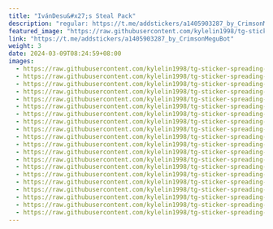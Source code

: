 ```yaml
---
title: "IvánDesu&#x27;s Steal Pack"
description: "regular: https://t.me/addstickers/a1405903287_by_CrimsonMeguBot"
featured_image: "https://raw.githubusercontent.com/kylelin1998/tg-sticker-spreading-worldwide-images/main/img/9aab149c-5276-477f-b30a-ad911fb2d1d5.jpg"
link: "https://t.me/addstickers/a1405903287_by_CrimsonMeguBot"
weight: 3
date: 2024-03-09T08:24:59+08:00
images:
  - https://raw.githubusercontent.com/kylelin1998/tg-sticker-spreading-worldwide-images/main/img/9aab149c-5276-477f-b30a-ad911fb2d1d5.jpg
  - https://raw.githubusercontent.com/kylelin1998/tg-sticker-spreading-worldwide-images/main/img/18e199dc-8791-45f4-a371-25d3e608fa6f.jpg
  - https://raw.githubusercontent.com/kylelin1998/tg-sticker-spreading-worldwide-images/main/img/796273fc-12ae-467b-aa7e-b9eec5a76c58.jpg
  - https://raw.githubusercontent.com/kylelin1998/tg-sticker-spreading-worldwide-images/main/img/6a91a76f-3362-4c9b-b712-080be8429800.jpg
  - https://raw.githubusercontent.com/kylelin1998/tg-sticker-spreading-worldwide-images/main/img/d4586a56-655c-4c09-a615-ed4b002e6c3a.jpg
  - https://raw.githubusercontent.com/kylelin1998/tg-sticker-spreading-worldwide-images/main/img/4d3237df-e6ef-4583-9328-619e9004725d.jpg
  - https://raw.githubusercontent.com/kylelin1998/tg-sticker-spreading-worldwide-images/main/img/feddb7cc-a35d-4474-a104-7a77f07fe701.jpg
  - https://raw.githubusercontent.com/kylelin1998/tg-sticker-spreading-worldwide-images/main/img/feafa509-9309-4c0a-b474-175bf9ffccec.jpg
  - https://raw.githubusercontent.com/kylelin1998/tg-sticker-spreading-worldwide-images/main/img/33071eb8-ea02-4a1b-91c5-2c70aea4ef9e.jpg
  - https://raw.githubusercontent.com/kylelin1998/tg-sticker-spreading-worldwide-images/main/img/3f1487f8-eaaf-409b-8a09-2a0b819bfd92.jpg
  - https://raw.githubusercontent.com/kylelin1998/tg-sticker-spreading-worldwide-images/main/img/f054f74b-f6cd-4e40-8202-5eab80e382ec.jpg
  - https://raw.githubusercontent.com/kylelin1998/tg-sticker-spreading-worldwide-images/main/img/5c98e644-0d9f-40f1-aa62-217f0dc93116.jpg
  - https://raw.githubusercontent.com/kylelin1998/tg-sticker-spreading-worldwide-images/main/img/605371fa-a812-45bc-a54b-224d70ff6c25.jpg
  - https://raw.githubusercontent.com/kylelin1998/tg-sticker-spreading-worldwide-images/main/img/986c1ab4-1798-4ee6-be03-043566bc5b99.jpg
  - https://raw.githubusercontent.com/kylelin1998/tg-sticker-spreading-worldwide-images/main/img/ea25854a-1166-42fd-9bda-0aedee7c1c01.jpg
  - https://raw.githubusercontent.com/kylelin1998/tg-sticker-spreading-worldwide-images/main/img/d0996016-0739-4e49-9819-0b6e0c5b12fb.jpg
  - https://raw.githubusercontent.com/kylelin1998/tg-sticker-spreading-worldwide-images/main/img/18c24019-2fc2-44f4-89bf-79cf2c847a0f.jpg
  - https://raw.githubusercontent.com/kylelin1998/tg-sticker-spreading-worldwide-images/main/img/09fe73bc-c759-4438-9f4b-ecdc2895bded.jpg
  - https://raw.githubusercontent.com/kylelin1998/tg-sticker-spreading-worldwide-images/main/img/5436a266-5cab-48c3-8ed4-298362e6694e.jpg
  - https://raw.githubusercontent.com/kylelin1998/tg-sticker-spreading-worldwide-images/main/img/b1a71667-552f-4938-af65-034f190e3254.jpg
---
```

